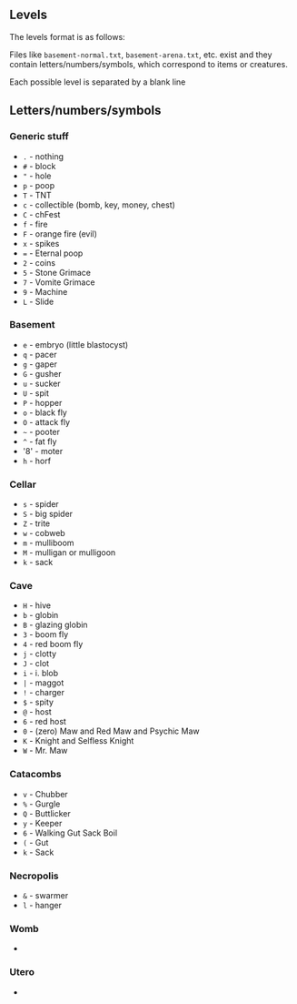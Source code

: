 ## Levels

The levels format is as follows:

Files like `basement-normal.txt`, `basement-arena.txt`, etc. exist
and they contain letters/numbers/symbols, which correspond to items
or creatures.

Each possible level is separated by a blank line

## Letters/numbers/symbols

### Generic stuff

  * `.` - nothing
  * `#` - block
  * `"` - hole
  * `p` - poop
  * `T` - TNT
  * `c` - collectible (bomb, key, money, chest)
  * `C` - chFest
  * `f` - fire
  * `F` - orange fire (evil)
  * `x` - spikes
  * `=` - Eternal poop 
  * `2` - coins 
  * `5` - Stone Grimace 
  * `7` - Vomite Grimace
  * `9` - Machine  
  * `L` - Slide  
  
### Basement

  * `e` - embryo (little blastocyst)
  * `q` - pacer
  * `g` - gaper
  * `G` - gusher
  * `u` - sucker
  * `U` - spit
  * `P` - hopper
  * `o` - black fly
  * `O` - attack fly
  * `~` - pooter
  * `^` - fat fly  
  * '8' - moter
  * `h` - horf

### Cellar

  * `s` - spider
  * `S` - big spider
  * `Z` - trite
  * `w` - cobweb
  * `m` - mulliboom
  * `M` - mulligan or mulligoon
  * `k` - sack

  
### Cave

  * `H` - hive
  * `b` - globin
  * `B` - glazing globin
  * `3` - boom fly
  * `4` - red boom fly
  * `j` - clotty
  * `J` - clot
  * `i` - i. blob
  * `|` - maggot
  * `!` - charger
  * `$` - spity
  * `@` - host 
  * `6` - red host
  * `0` - (zero) Maw and Red Maw and Psychic Maw
  * `K` - Knight and Selfless Knight
  * `W` - Mr. Maw
  
### Catacombs

  * `v` - Chubber 
  * `%` - Gurgle 
  * `Q` - Buttlicker
  * `y` - Keeper
  * `6` - Walking Gut Sack Boil
  * `(` - Gut
  * `k` - Sack  
  
### Necropolis


  * `&` - swarmer
  * `l` - hanger

### Womb

  *

### Utero

  *

